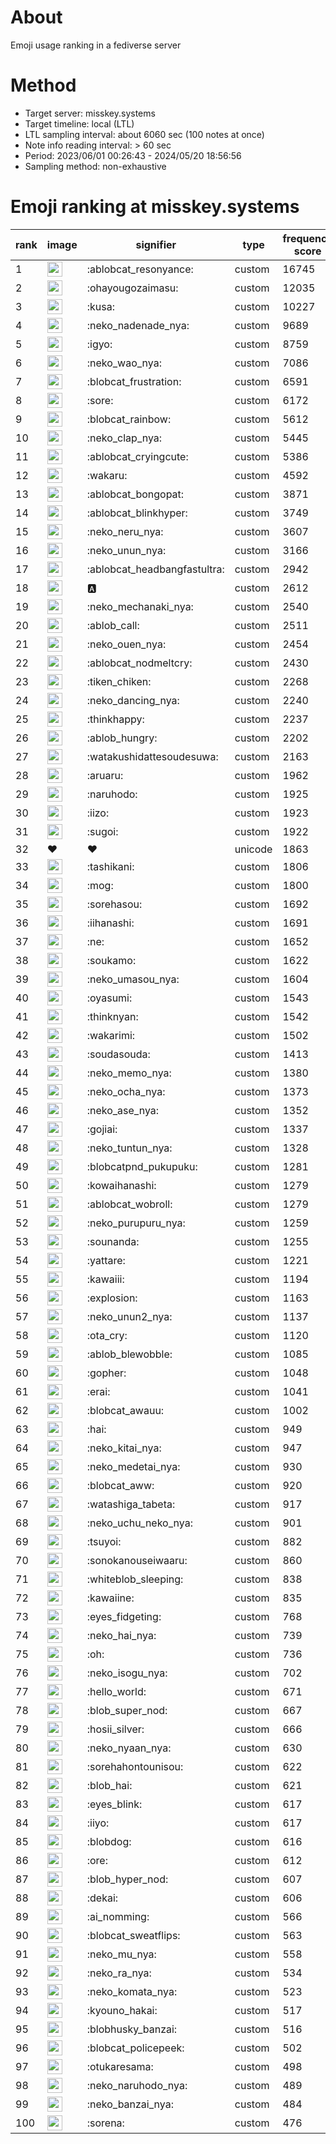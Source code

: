 # About
Emoji usage ranking in a fediverse server

# Method
- Target server: misskey.systems
- Target timeline: local (LTL)
- LTL sampling interval: about 6060 sec (100 notes at once)
- Note info reading interval: > 60 sec
- Period: 2023/06/01 00:26:43 - 2024/05/20 18:56:56 
- Sampling method: non-exhaustive

# Emoji ranking at misskey.systems

|rank|image|signifier|type|frequency score|
|----|----|----|----|----|
|1|<img height="24" src="https://misskey.systems/emoji/ablobcat_resonyance.webp">|:ablobcat_resonyance:|custom|16745|
|2|<img height="24" src="https://misskey.systems/emoji/ohayougozaimasu.webp">|:ohayougozaimasu:|custom|12035|
|3|<img height="24" src="https://misskey.systems/emoji/kusa.webp">|:kusa:|custom|10227|
|4|<img height="24" src="https://misskey.systems/emoji/neko_nadenade_nya.webp">|:neko_nadenade_nya:|custom|9689|
|5|<img height="24" src="https://misskey.systems/emoji/igyo.webp">|:igyo:|custom|8759|
|6|<img height="24" src="https://misskey.systems/emoji/neko_wao_nya.webp">|:neko_wao_nya:|custom|7086|
|7|<img height="24" src="https://misskey.systems/emoji/blobcat_frustration.webp">|:blobcat_frustration:|custom|6591|
|8|<img height="24" src="https://misskey.systems/emoji/sore.webp">|:sore:|custom|6172|
|9|<img height="24" src="https://misskey.systems/emoji/blobcat_rainbow.webp">|:blobcat_rainbow:|custom|5612|
|10|<img height="24" src="https://misskey.systems/emoji/neko_clap_nya.webp">|:neko_clap_nya:|custom|5445|
|11|<img height="24" src="https://misskey.systems/emoji/ablobcat_cryingcute.webp">|:ablobcat_cryingcute:|custom|5386|
|12|<img height="24" src="https://misskey.systems/emoji/wakaru.webp">|:wakaru:|custom|4592|
|13|<img height="24" src="https://misskey.systems/emoji/ablobcat_bongopat.webp">|:ablobcat_bongopat:|custom|3871|
|14|<img height="24" src="https://misskey.systems/emoji/ablobcat_blinkhyper.webp">|:ablobcat_blinkhyper:|custom|3749|
|15|<img height="24" src="https://misskey.systems/emoji/neko_neru_nya.webp">|:neko_neru_nya:|custom|3607|
|16|<img height="24" src="https://misskey.systems/emoji/neko_unun_nya.webp">|:neko_unun_nya:|custom|3166|
|17|<img height="24" src="https://misskey.systems/emoji/ablobcat_headbangfastultra.webp">|:ablobcat_headbangfastultra:|custom|2942|
|18|<img height="24" src="https://misskey.systems/emoji/a.webp">|:a:|custom|2612|
|19|<img height="24" src="https://misskey.systems/emoji/neko_mechanaki_nya.webp">|:neko_mechanaki_nya:|custom|2540|
|20|<img height="24" src="https://misskey.systems/emoji/ablob_call.webp">|:ablob_call:|custom|2511|
|21|<img height="24" src="https://misskey.systems/emoji/neko_ouen_nya.webp">|:neko_ouen_nya:|custom|2454|
|22|<img height="24" src="https://misskey.systems/emoji/ablobcat_nodmeltcry.webp">|:ablobcat_nodmeltcry:|custom|2430|
|23|<img height="24" src="https://misskey.systems/emoji/tiken_chiken.webp">|:tiken_chiken:|custom|2268|
|24|<img height="24" src="https://misskey.systems/emoji/neko_dancing_nya.webp">|:neko_dancing_nya:|custom|2240|
|25|<img height="24" src="https://misskey.systems/emoji/thinkhappy.webp">|:thinkhappy:|custom|2237|
|26|<img height="24" src="https://misskey.systems/emoji/ablob_hungry.webp">|:ablob_hungry:|custom|2202|
|27|<img height="24" src="https://misskey.systems/emoji/watakushidattesoudesuwa.webp">|:watakushidattesoudesuwa:|custom|2163|
|28|<img height="24" src="https://misskey.systems/emoji/aruaru.webp">|:aruaru:|custom|1962|
|29|<img height="24" src="https://misskey.systems/emoji/naruhodo.webp">|:naruhodo:|custom|1925|
|30|<img height="24" src="https://misskey.systems/emoji/iizo.webp">|:iizo:|custom|1923|
|31|<img height="24" src="https://misskey.systems/emoji/sugoi.webp">|:sugoi:|custom|1922|
|32|❤|❤|unicode|1863|
|33|<img height="24" src="https://misskey.systems/emoji/tashikani.webp">|:tashikani:|custom|1806|
|34|<img height="24" src="https://misskey.systems/emoji/mog.webp">|:mog:|custom|1800|
|35|<img height="24" src="https://misskey.systems/emoji/sorehasou.webp">|:sorehasou:|custom|1692|
|36|<img height="24" src="https://misskey.systems/emoji/iihanashi.webp">|:iihanashi:|custom|1691|
|37|<img height="24" src="https://misskey.systems/emoji/ne.webp">|:ne:|custom|1652|
|38|<img height="24" src="https://misskey.systems/emoji/soukamo.webp">|:soukamo:|custom|1622|
|39|<img height="24" src="https://misskey.systems/emoji/neko_umasou_nya.webp">|:neko_umasou_nya:|custom|1604|
|40|<img height="24" src="https://misskey.systems/emoji/oyasumi.webp">|:oyasumi:|custom|1543|
|41|<img height="24" src="https://misskey.systems/emoji/thinknyan.webp">|:thinknyan:|custom|1542|
|42|<img height="24" src="https://misskey.systems/emoji/wakarimi.webp">|:wakarimi:|custom|1502|
|43|<img height="24" src="https://misskey.systems/emoji/soudasouda.webp">|:soudasouda:|custom|1413|
|44|<img height="24" src="https://misskey.systems/emoji/neko_memo_nya.webp">|:neko_memo_nya:|custom|1380|
|45|<img height="24" src="https://misskey.systems/emoji/neko_ocha_nya.webp">|:neko_ocha_nya:|custom|1373|
|46|<img height="24" src="https://misskey.systems/emoji/neko_ase_nya.webp">|:neko_ase_nya:|custom|1352|
|47|<img height="24" src="https://misskey.systems/emoji/gojiai.webp">|:gojiai:|custom|1337|
|48|<img height="24" src="https://misskey.systems/emoji/neko_tuntun_nya.webp">|:neko_tuntun_nya:|custom|1328|
|49|<img height="24" src="https://misskey.systems/emoji/blobcatpnd_pukupuku.webp">|:blobcatpnd_pukupuku:|custom|1281|
|50|<img height="24" src="https://misskey.systems/emoji/kowaihanashi.webp">|:kowaihanashi:|custom|1279|
|51|<img height="24" src="https://misskey.systems/emoji/ablobcat_wobroll.webp">|:ablobcat_wobroll:|custom|1279|
|52|<img height="24" src="https://misskey.systems/emoji/neko_purupuru_nya.webp">|:neko_purupuru_nya:|custom|1259|
|53|<img height="24" src="https://misskey.systems/emoji/sounanda.webp">|:sounanda:|custom|1255|
|54|<img height="24" src="https://misskey.systems/emoji/yattare.webp">|:yattare:|custom|1221|
|55|<img height="24" src="https://misskey.systems/emoji/kawaiii.webp">|:kawaiii:|custom|1194|
|56|<img height="24" src="https://misskey.systems/emoji/explosion.webp">|:explosion:|custom|1163|
|57|<img height="24" src="https://misskey.systems/emoji/neko_unun2_nya.webp">|:neko_unun2_nya:|custom|1137|
|58|<img height="24" src="https://misskey.systems/emoji/ota_cry.webp">|:ota_cry:|custom|1120|
|59|<img height="24" src="https://misskey.systems/emoji/ablob_blewobble.webp">|:ablob_blewobble:|custom|1085|
|60|<img height="24" src="https://misskey.systems/emoji/gopher.webp">|:gopher:|custom|1048|
|61|<img height="24" src="https://misskey.systems/emoji/erai.webp">|:erai:|custom|1041|
|62|<img height="24" src="https://misskey.systems/emoji/blobcat_awauu.webp">|:blobcat_awauu:|custom|1002|
|63|<img height="24" src="https://misskey.systems/emoji/hai.webp">|:hai:|custom|949|
|64|<img height="24" src="https://misskey.systems/emoji/neko_kitai_nya.webp">|:neko_kitai_nya:|custom|947|
|65|<img height="24" src="https://misskey.systems/emoji/neko_medetai_nya.webp">|:neko_medetai_nya:|custom|930|
|66|<img height="24" src="https://misskey.systems/emoji/blobcat_aww.webp">|:blobcat_aww:|custom|920|
|67|<img height="24" src="https://misskey.systems/emoji/watashiga_tabeta.webp">|:watashiga_tabeta:|custom|917|
|68|<img height="24" src="https://misskey.systems/emoji/neko_uchu_neko_nya.webp">|:neko_uchu_neko_nya:|custom|901|
|69|<img height="24" src="https://misskey.systems/emoji/tsuyoi.webp">|:tsuyoi:|custom|882|
|70|<img height="24" src="https://misskey.systems/emoji/sonokanouseiwaaru.webp">|:sonokanouseiwaaru:|custom|860|
|71|<img height="24" src="https://misskey.systems/emoji/whiteblob_sleeping.webp">|:whiteblob_sleeping:|custom|838|
|72|<img height="24" src="https://misskey.systems/emoji/kawaiine.webp">|:kawaiine:|custom|835|
|73|<img height="24" src="https://misskey.systems/emoji/eyes_fidgeting.webp">|:eyes_fidgeting:|custom|768|
|74|<img height="24" src="https://misskey.systems/emoji/neko_hai_nya.webp">|:neko_hai_nya:|custom|739|
|75|<img height="24" src="https://misskey.systems/emoji/oh.webp">|:oh:|custom|736|
|76|<img height="24" src="https://misskey.systems/emoji/neko_isogu_nya.webp">|:neko_isogu_nya:|custom|702|
|77|<img height="24" src="https://misskey.systems/emoji/hello_world.webp">|:hello_world:|custom|671|
|78|<img height="24" src="https://misskey.systems/emoji/blob_super_nod.webp">|:blob_super_nod:|custom|667|
|79|<img height="24" src="https://misskey.systems/emoji/hosii_silver.webp">|:hosii_silver:|custom|666|
|80|<img height="24" src="https://misskey.systems/emoji/neko_nyaan_nya.webp">|:neko_nyaan_nya:|custom|630|
|81|<img height="24" src="https://misskey.systems/emoji/sorehahontounisou.webp">|:sorehahontounisou:|custom|622|
|82|<img height="24" src="https://misskey.systems/emoji/blob_hai.webp">|:blob_hai:|custom|621|
|83|<img height="24" src="https://misskey.systems/emoji/eyes_blink.webp">|:eyes_blink:|custom|617|
|84|<img height="24" src="https://misskey.systems/emoji/iiyo.webp">|:iiyo:|custom|617|
|85|<img height="24" src="https://misskey.systems/emoji/blobdog.webp">|:blobdog:|custom|616|
|86|<img height="24" src="https://misskey.systems/emoji/ore.webp">|:ore:|custom|612|
|87|<img height="24" src="https://misskey.systems/emoji/blob_hyper_nod.webp">|:blob_hyper_nod:|custom|607|
|88|<img height="24" src="https://misskey.systems/emoji/dekai.webp">|:dekai:|custom|606|
|89|<img height="24" src="https://misskey.systems/emoji/ai_nomming.webp">|:ai_nomming:|custom|566|
|90|<img height="24" src="https://misskey.systems/emoji/blobcat_sweatflips.webp">|:blobcat_sweatflips:|custom|563|
|91|<img height="24" src="https://misskey.systems/emoji/neko_mu_nya.webp">|:neko_mu_nya:|custom|558|
|92|<img height="24" src="https://misskey.systems/emoji/neko_ra_nya.webp">|:neko_ra_nya:|custom|534|
|93|<img height="24" src="https://misskey.systems/emoji/neko_komata_nya.webp">|:neko_komata_nya:|custom|523|
|94|<img height="24" src="https://misskey.systems/emoji/kyouno_hakai.webp">|:kyouno_hakai:|custom|517|
|95|<img height="24" src="https://misskey.systems/emoji/blobhusky_banzai.webp">|:blobhusky_banzai:|custom|516|
|96|<img height="24" src="https://misskey.systems/emoji/blobcat_policepeek.webp">|:blobcat_policepeek:|custom|502|
|97|<img height="24" src="https://misskey.systems/emoji/otukaresama.webp">|:otukaresama:|custom|498|
|98|<img height="24" src="https://misskey.systems/emoji/neko_naruhodo_nya.webp">|:neko_naruhodo_nya:|custom|489|
|99|<img height="24" src="https://misskey.systems/emoji/neko_banzai_nya.webp">|:neko_banzai_nya:|custom|484|
|100|<img height="24" src="https://misskey.systems/emoji/sorena.webp">|:sorena:|custom|476|
